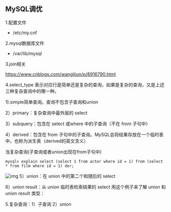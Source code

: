 ## MySQL调优

1.配置文件

- /etc/my.cnf

2.mysql数据库文件

- /var/lib/mysql

3.join相关

https://www.cnblogs.com/wanglijun/p/8916790.html

4.select_type 表示对应行是简单还是复杂的查询，如果是复杂的查询，又是上述三种复杂查询中的哪一种。 

1).simple简单查询。查询不包含子查询和union

2）primary：复杂查询中最外层的 select

3）subquery：包含在 select 或where 中的子查询（不在 from 子句中）

4）derived：包含在 from 子句中的子查询。MySQL会将结果存放在一个临时表中，也称为派生表（derived的英文含义）

当复杂查询(子查询或者union出现在from子句中) 

```
mysql> explain select (select 1 from actor where id = 1) from (select * from film where id = 1) der;
```

![img](https://p6-juejin.byteimg.com/tos-cn-i-k3u1fbpfcp/9ac332ec19064a85b234dfe6dadddae2~tplv-k3u1fbpfcp-zoom-1.image)  5）union：在 union 中的第二个和随后的 select

6）union result：从 union 临时表检索结果的 select 用这个例子来了解 union 和 union result 类型：





5.复杂查询：1）子查询 2）union